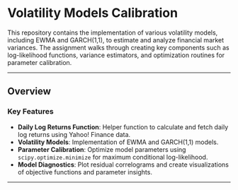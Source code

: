 # Volatility Models Calibration

This repository contains the implementation of various volatility models, including EWMA and GARCH(1,1), to estimate and analyze financial market variances. The assignment walks through creating key components such as log-likelihood functions, variance estimators, and optimization routines for parameter calibration.

---

## **Overview**

### **Key Features**
- **Daily Log Returns Function**: Helper function to calculate and fetch daily log returns using Yahoo! Finance data.
- **Volatility Models**: Implementation of EWMA and GARCH(1,1) models.
- **Parameter Calibration**: Optimize model parameters using `scipy.optimize.minimize` for maximum conditional log-likelihood.
- **Model Diagnostics**: Plot residual correlograms and create visualizations of objective functions and parameter insights.

---
